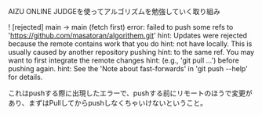 AIZU ONLINE JUDGEを使ってアルゴリズムを勉強していく取り組み


 ! [rejected]        main -> main (fetch first)
error: failed to push some refs to 'https://github.com/masatoran/algorithem.git'
hint: Updates were rejected because the remote contains work that you do
hint: not have locally. This is usually caused by another repository pushing
hint: to the same ref. You may want to first integrate the remote changes
hint: (e.g., 'git pull ...') before pushing again.
hint: See the 'Note about fast-forwards' in 'git push --help' for details.

これはpushする際に出現したエラーで、pushする前にリモートのほうで変更があり、まずはPullしてからpushしなくちゃいけないということ。
